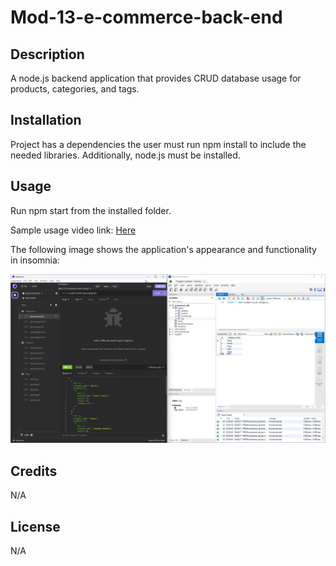 # Mod-13-e-commerce-back-end

## Description

A node.js backend application that provides CRUD database usage for products, categories, and tags.


## Installation

Project has a dependencies the user must run npm install to include the needed libraries.  Additionally, node.js must be installed.

## Usage

Run npm start from the installed folder. 

Sample usage video link: [Here](https://youtu.be/KcldjjN5gdk)

The following image shows the application's appearance and functionality in insomnia:

![insominia view.](./assets/mod-13-screenshot-insomnia.png)

## Credits

N/A

## License

N/A
